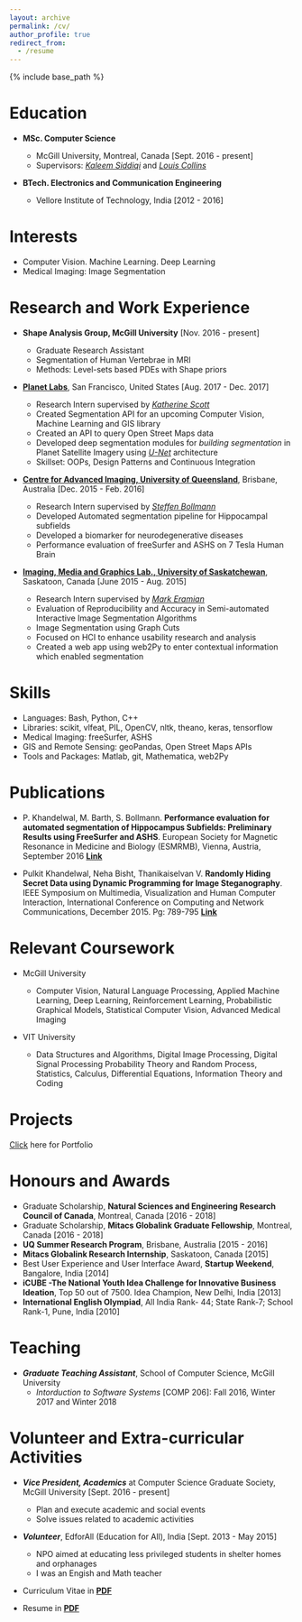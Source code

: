 ```yaml
---
layout: archive
permalink: /cv/
author_profile: true
redirect_from:
  - /resume
---
```


{% include base_path %}

Education
======
* **MSc. Computer Science**
  * McGill University, Montreal, Canada [Sept. 2016 - present]
  * Supervisors: [*Kaleem Siddiqi*](http://www.cim.mcgill.ca/~siddiqi/) and [*Louis Collins*](http://nist.mni.mcgill.ca/)
      
* **BTech. Electronics and Communication Engineering**
  * Vellore Institute of Technology, India [2012 - 2016]
 
Interests
======
* Computer Vision. Machine Learning. Deep Learning
* Medical Imaging: Image Segmentation

Research and Work Experience
======
* **Shape Analysis Group, McGill University** [Nov. 2016 - present]   
  * Graduate Research Assistant
  * Segmentation of Human Vertebrae in MRI
  * Methods: Level-sets based PDEs with Shape priors

* [**Planet Labs**](https://www.planet.com/), San Francisco, United States [Aug. 2017 - Dec. 2017]
  * Research Intern supervised by [*Katherine Scott*](https://www.linkedin.com/in/katherineascott/)
  * Created Segmentation API for an upcoming Computer Vision, Machine Learning and GIS library
  * Created an API to query Open Street Maps data
  * Developed deep segmentation modules for *building segmentation* in Planet Satellite Imagery using [*U-Net*](https://arxiv.org/abs/1505.04597) architecture
  * Skillset: OOPs, Design Patterns and Continuous Integration

* [**Centre for Advanced Imaging, University of Queensland**](https://cai.centre.uq.edu.au/), Brisbane, Australia [Dec. 2015 - Feb. 2016]
  * Research Intern supervised by [*Steffen Bollmann*](https://cai.centre.uq.edu.au/profile/115/steffen-bollmann)
  * Developed Automated segmentation pipeline for Hippocampal subfields
  * Developed a biomarker for neurodegenerative diseases
  * Performance evaluation of freeSurfer and ASHS on 7 Tesla Human Brain
  
* [**Imaging, Media and Graphics Lab., University of Saskatchewan**](https://www.cs.usask.ca/research/research-groups/imaging,-multimedia-and-graphics-img-lab.php), Saskatoon, Canada [June 2015 - Aug. 2015]
  * Research Intern supervised by [*Mark Eramian*](https://www.cs.usask.ca/faculty/eramian/)
  * Evaluation of Reproducibility and Accuracy in Semi-automated Interactive Image Segmentation Algorithms
  * Image Segmentation using Graph Cuts
  * Focused on HCI to enhance usability research and analysis
  * Created a web app using web2Py to enter contextual information which enabled segmentation
  
Skills
======

* Languages: Bash, Python, C++
* Libraries: scikit, vlfeat, PIL, OpenCV, nltk, theano, keras, tensorflow
* Medical Imaging: freeSurfer, ASHS
* GIS and Remote Sensing: geoPandas, Open Street Maps APIs
* Tools and Packages: Matlab, git, Mathematica, web2Py

Publications
======

* P. Khandelwal, M. Barth, S. Bollmann. **Performance evaluation for automated segmentation of Hippocampus Subfields: Preliminary Results using FreeSurfer and ASHS**.  European Society for Magnetic Resonance in Medicine and Biology (ESMRMB), Vienna, Austria, September 2016 [**Link**](https://figshare.com/articles/Performance_evaluation_for_automated_segmentation_of_Hippocampus_Subfields_Preliminary_Results_using_FreeSurfer_and_ASHS/4272431)

* Pulkit Khandelwal, Neha Bisht, Thanikaiselvan V. **Randomly Hiding Secret Data using Dynamic Programming for Image Steganography**. IEEE Symposium on Multimedia, Visualization and Human Computer Interaction, International Conference on Computing and Network Communications, December 2015. Pg: 789-795 [**Link**](http://ieeexplore.ieee.org/abstract/document/7411278/)


Relevant Coursework
======
* McGill University
  * Computer Vision, Natural Language Processing, Applied Machine Learning, Deep Learning, Reinforcement Learning,                 Probabilistic   Graphical Models, Statistical Computer Vision, Advanced Medical Imaging

* VIT University
  * Data Structures and Algorithms, Digital Image Processing, Digital Signal Processing
    Probability Theory and Random Process, Statistics, Calculus, Differential Equations, Information Theory and Coding
  
Projects
======
[Click](https://pulkit-khandelwal.github.io/portfolio/) here for Portfolio

Honours and Awards
======
* Graduate Scholarship, **Natural Sciences and Engineering Research Council of Canada**, Montreal, Canada [2016 - 2018]
* Graduate Scholarship, **Mitacs Globalink Graduate Fellowship**, Montreal, Canada [2016 - 2018]
* **UQ Summer Research Program**, Brisbane, Australia [2015 - 2016]
* **Mitacs Globalink Research Internship**, Saskatoon, Canada [2015]
* Best User Experience and User Interface Award, **Startup Weekend**, Bangalore, India [2014]
* **iCUBE -The National Youth Idea Challenge for Innovative Business Ideation**, Top 50 out of 7500. Idea Champion, New Delhi, India [2013]
* **International English Olympiad**, All India Rank- 44; State Rank-7; School Rank-1, Pune, India [2010]

Teaching
======
* ***Graduate Teaching Assistant***, School of Computer Science, McGill University
  * *Intorduction to Software Systems* [COMP 206]: Fall 2016, Winter 2017 and Winter 2018
  
Volunteer and Extra-curricular Activities
======
* ***Vice President, Academics*** at Computer Science Graduate Society, McGill University [Sept. 2016 - present]
  * Plan and execute academic and social events
  * Solve issues related to academic activities

* ***Volunteer***, EdforAll (Education for All), India [Sept. 2013 - May 2015]
  * NPO aimed at educating less privileged students in shelter homes and orphanages
  * I was an Engish and Math teacher

* Curriculum Vitae in [**PDF**](https://drive.google.com/file/d/1-m-YNU-oaeZ0YPdur52TzRR3A2EMt3gl/view?usp=sharing)
* Resume in [**PDF**](https://drive.google.com/file/d/11IVINYZccYlZ3LYf1Yuz8wY-l8eXNxoL/view?usp=sharing)
